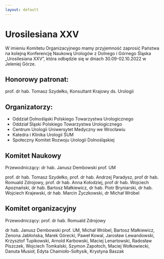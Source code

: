 ```yaml
---
layout: default
---
```

Urosilesiana XXV
===
W imieniu Komitetu Organizacyjnego mamy przyjemność zaprosić Państwa na kolejną
Konferencję Naukową Urologów z Dolnego i Górnego Śląska „Urosilesiana XXV”, która odbędzie się w dniach 30.09-02.10.2022 w Jeleniej Górze. 

Honorowy patronat:
---
prof. dr hab. Tomasz Szydełko, Konsultant Krajowy ds. Urologii

Organizatorzy:
---
* Oddział Dolnośląski Polskiego Towarzystwa Urologicznego
* Oddział Śląski Polskiego Towarzystwa Urologicznego
* Centrum Urologii Uniwersytet Medyczny we Wrocławiu
* Katedra i Klinika Urologii ŚUM
* Społeczny Komitet Rozwoju Urologii Dolnośląskiej

Komitet Naukowy
---
Przewodniczący: dr hab. Janusz Dembowski prof. UM

prof. dr hab. Tomasz Szydełko, prof. dr hab. Andrzej Paradysz, prof dr hab. Romuald Zdrojowy, prof. dr hab. Anna Kołodziej, prof dr hab. Wojciech Apoznański, dr hab. Bartosz Małkiewicz, dr hab. Piotr Bryniarski, dr hab. Wojciech Krajewski, dr hab. Marcin Życzkowski, dr Michał Wróbel

Komitet organizacyjny
---
Przewodniczący: prof. dr hab. Romuald Zdrojowy

dr hab. Janusz Dembowski prof. UM, Michał Wróbel, Bartosz Małkiewicz, Zenona Jabłońska, Marek Górecki, Paweł Kowal, Jarosław Lewandowski, Krzysztof Tupikowski, Arnold Karbowski, Maciej Lenartowski, Radosław Piszczek, Wojciech Tomkalski, Szymon Zapołoch, Maciej Wołkowiecki, Danuta Musioł, Edyta Chamioło-Sołtysik, Krystyna Baszak
